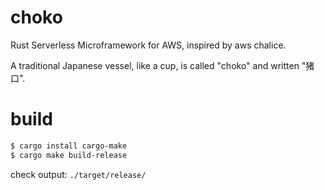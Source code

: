 # choko
Rust Serverless Microframework for AWS, inspired by aws chalice.

A traditional Japanese vessel, like a cup, is called "choko" and written "猪口".

# build

```bash
$ cargo install cargo-make
$ cargo make build-release
```

check output: `./target/release/`

